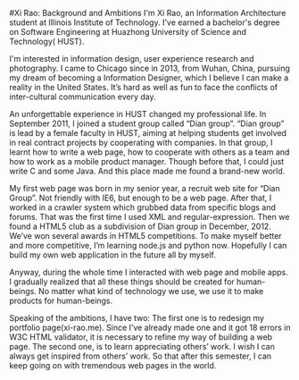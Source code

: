 #Xi Rao: Background and Ambitions
I'm Xi Rao, an Information Architecture student at Illinois Institute of Technology. I've earned a bachelor's degree on Software Engineering at Huazhong University of Science and Technology( HUST). 

I'm interested in information design, user experience research and photography. I came to Chicago since in 2013, from Wuhan, China, pursuing my dream of becoming a Information Designer, which I believe I can make a reality in the United States. It’s hard as well as fun to face the conflicts of inter-cultural communication every day. 

An unforgettable experience in HUST changed my professional life. In September 2011, I joined a student group called “Dian group”. “Dian group” is lead by a female faculty in HUST, aiming at helping students get involved in real contract projects by cooperating with companies. In that group, I learnt how to write a web page, how to cooperate with others as a team and how to work as a mobile product manager. Though before that, I could just write C and some Java. And this place made me found a brand-new world.

My first web page was born in my senior year, a recruit web site for “Dian Group”. Not friendly with IE6, but enough to be a web page. After that, I worked in a crawler system which grubbed data from specific blogs and forums. That was the first time I used XML and regular-expression.
Then we found a HTML5 club as a subdivision of Dian group in December, 2012. We’ve won several awards in HTML5 competitions. To make myself better and more competitive, I’m learning node.js and python now. Hopefully I can build my own web application in the future all by myself. 

Anyway, during the whole time I interacted with web page and mobile apps. I gradually realized that all these things should be created for human-beings. No matter what kind of technology we use, we use it to make products for human-beings. 

Speaking of the ambitions, I have two: The first one is to redesign my portfolio page(xi-rao.me). Since I’ve already made one and it got 18 errors in W3C HTML validator, it is necessary to refine my way of building a web page. The second one, is to learn appreciating others’ work. I wish I can always get inspired from others’ work. So that after this semester, I can keep going on with tremendous web pages in the world.
